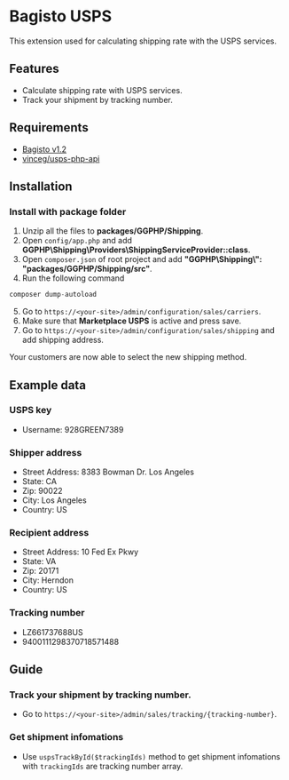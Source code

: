 # Bagisto USPS
This extension used for calculating shipping rate with the USPS services.
## Features
- Calculate shipping rate with USPS services.
- Track your shipment by tracking number.
## Requirements
- [Bagisto v1.2](https://github.com/bagisto/bagisto)
- [vinceg/usps-php-api](https://packagist.org/packages/vinceg/usps-php-api)

## Installation

### Install with package folder
1. Unzip all the files to **packages/GGPHP/Shipping**.
2. Open `config/app.php` and add **GGPHP\Shipping\Providers\ShippingServiceProvider::class**.
3. Open `composer.json` of root project and add **"GGPHP\\Shipping\\": "packages/GGPHP/Shipping/src"**.
4. Run the following command
```php
composer dump-autoload
```
5. Go to `https://<your-site>/admin/configuration/sales/carriers`.
6. Make sure that **Marketplace USPS** is active and press save.
7. Go to `https://<your-site>/admin/configuration/sales/shipping` and add shipping address.

Your customers are now able to select the new shipping method.

## Example data

### USPS key
- Username: 928GREEN7389

### Shipper address
- Street Address: 8383 Bowman Dr. Los Angeles
- State: CA
- Zip: 90022
- City: Los Angeles
- Country: US

### Recipient address
- Street Address: 10 Fed Ex Pkwy
- State: VA
- Zip: 20171
- City: Herndon
- Country: US

### Tracking number
- LZ661737688US
- 9400111298370718571488

## Guide

### Track your shipment by tracking number.
- Go to `https://<your-site>/admin/sales/tracking/{tracking-number}`.

### Get shipment infomations
- Use `uspsTrackById($trackingIds)` method to get shipment infomations with `trackingIds` are tracking number array.
